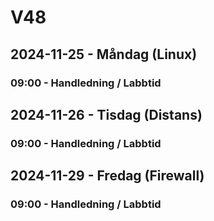 # V48
## 2024-11-25 - Måndag (Linux)
### 09:00 - Handledning / Labbtid

## 2024-11-26 - Tisdag (Distans)
### 09:00 - Handledning / Labbtid

## 2024-11-29 - Fredag (Firewall)
### 09:00 - Handledning / Labbtid